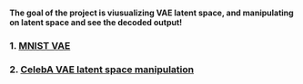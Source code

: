 #### The goal of the project is viusualizing VAE latent space, and manipulating on latent space and see the decoded output!

### 1. [MNIST VAE](TensorflowJs/MNIST_VAE_index.html)

### 2. [CelebA VAE latent space manipulation](TensorflowJs/celebA_VAE_index.html)
